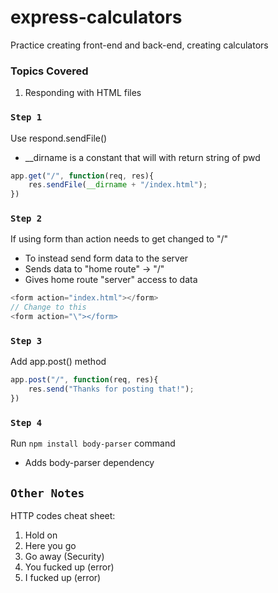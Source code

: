 # express-calculators

Practice creating front-end and back-end, creating calculators

### Topics Covered

1. Responding with HTML files

### `Step 1`

Use respond.sendFile()
* __dirname is a constant that will with return string of pwd

```javascript
app.get("/", function(req, res){
    res.sendFile(__dirname + "/index.html");
})
```

### `Step 2`

If using form than action needs to get changed to "/"
* To instead send form data to the server
* Sends data to "home route" -> "/"
* Gives home route "server" access to data

```javascript
<form action="index.html"></form>
// Change to this
<form action="\"></form>
```

### `Step 3`

Add app.post() method

```javascript
app.post("/", function(req, res){
    res.send("Thanks for posting that!");
})
```

### `Step 4`

Run `npm install body-parser` command
* Adds body-parser dependency


## `Other Notes`

HTTP codes cheat sheet:

1. Hold on
2. Here you go
3. Go away (Security)
4. You fucked up (error)
5. I fucked up (error)